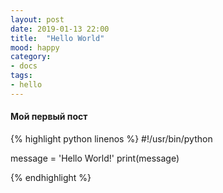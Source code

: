 ```yaml
---
layout: post
date: 2019-01-13 22:00
title:  "Hello World"
mood: happy
category: 
- docs
tags:
- hello
---
```


#### Мой первый пост
	
{% highlight python linenos %}
#!/usr/bin/python

message = 'Hello World!'
print(message)

{% endhighlight %}
	
